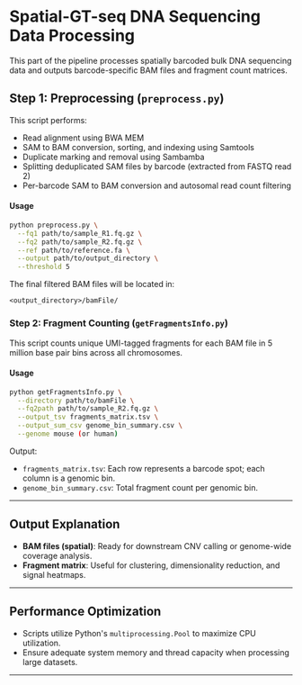 # Spatial-GT-seq DNA Sequencing Data Processing

This part of the pipeline processes spatially barcoded bulk DNA sequencing data and outputs barcode-specific BAM files and fragment count matrices.

## Step 1: Preprocessing (`preprocess.py`)

This script performs:

* Read alignment using BWA MEM
* SAM to BAM conversion, sorting, and indexing using Samtools
* Duplicate marking and removal using Sambamba
* Splitting deduplicated SAM files by barcode (extracted from FASTQ read 2)
* Per-barcode SAM to BAM conversion and autosomal read count filtering

#### Usage

```bash
python preprocess.py \
  --fq1 path/to/sample_R1.fq.gz \
  --fq2 path/to/sample_R2.fq.gz \
  --ref path/to/reference.fa \
  --output path/to/output_directory \
  --threshold 5
```

The final filtered BAM files will be located in:

```
<output_directory>/bamFile/
```

### Step 2: Fragment Counting (`getFragmentsInfo.py`)

This script counts unique UMI-tagged fragments for each BAM file in 5 million base pair bins across all chromosomes.

#### Usage

```bash
python getFragmentsInfo.py \
  --directory path/to/bamFile \
  --fq2path path/to/sample_R2.fq.gz \
  --output_tsv fragments_matrix.tsv \
  --output_sum_csv genome_bin_summary.csv \
  --genome mouse (or human)
```

Output:

* `fragments_matrix.tsv`: Each row represents a barcode spot; each column is a genomic bin.
* `genome_bin_summary.csv`: Total fragment count per genomic bin.

---


## Output Explanation

* **BAM files (spatial)**: Ready for downstream CNV calling or genome-wide coverage analysis.
* **Fragment matrix**: Useful for clustering, dimensionality reduction, and signal heatmaps.

---

## Performance Optimization

* Scripts utilize Python's `multiprocessing.Pool` to maximize CPU utilization.
* Ensure adequate system memory and thread capacity when processing large datasets.

---
